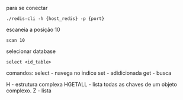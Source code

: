 
para se conectar
```
./redis-cli -h {host_redis} -p {port}
```

escaneia a posição 10
```
scan 10
```

selecionar database
```
select <id_table>
```


comandos:
select - navega no indice
set - adidicionada
get - busca

H - estrutura complexa
HGETALL - lista todas as chaves de um objeto complexo.
Z - lista
